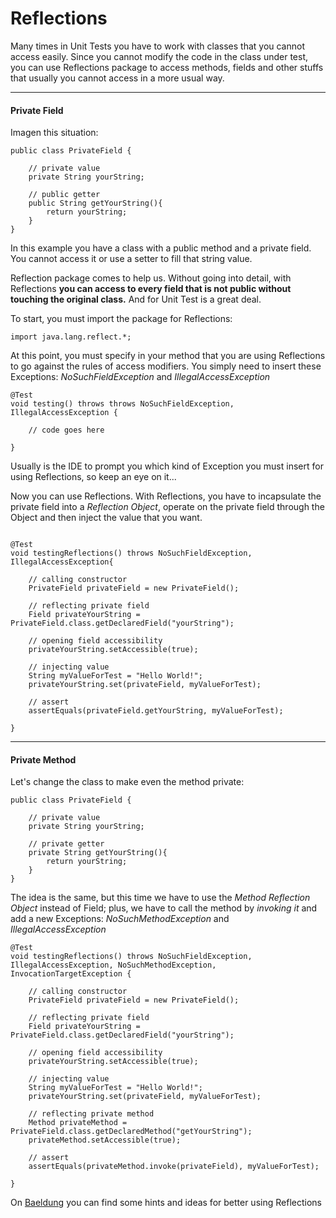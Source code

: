 <h1>Reflections</h1>

Many times in Unit Tests you have to work with classes that you cannot access easily. 
Since you cannot modify the code in the class under test, you can use  Reflections package to access methods, fields and other stuffs that usually you cannot access in a more usual way.

---

<h4>Private Field</h4>

Imagen this situation:

```
public class PrivateField {
    
    // private value
    private String yourString;
    
    // public getter
    public String getYourString(){
        return yourString;
    }
}
```

In this example you have a class with a public method and a private field. You cannot access it or use a setter to fill that string value.

Reflection package comes to help us. Without going into detail, with Reflections <b>you can access to every field that is not public without touching the original class.</b> And for Unit Test is a great deal.

To start, you must import the package for Reflections:

```
import java.lang.reflect.*;
```

At this point, you must specify in your method that you are using Reflections to go against the rules of access modifiers.
You simply need to insert these Exceptions: <i>NoSuchFieldException</i> and <i>IllegalAccessException</i>

```
@Test
void testing() throws throws NoSuchFieldException, IllegalAccessException {

    // code goes here

}
```
Usually is the IDE to prompt you which kind of Exception you must insert for using Reflections, so keep an eye on it...

Now you can use Reflections. With Reflections, you have to incapsulate the private field into a <i>Reflection Object</i>, operate on the private field through the Object and then inject the value that you want.

```

@Test
void testingReflections() throws NoSuchFieldException, IllegalAccessException{

    // calling constructor
    PrivateField privateField = new PrivateField();

    // reflecting private field
    Field privateYourString = PrivateField.class.getDeclaredField("yourString");
    
    // opening field accessibility
    privateYourString.setAccessible(true);

    // injecting value
    String myValueForTest = "Hello World!";
    privateYourString.set(privateField, myValueForTest);

    // assert
    assertEquals(privateField.getYourString, myValueForTest);

}

```

---

<h4>Private Method</h4>

Let's change the class to make even the method private:

```
public class PrivateField {
    
    // private value
    private String yourString;
    
    // private getter
    private String getYourString(){
        return yourString;
    }
}
```

The idea is the same, but this time we have to use the <i>Method Reflection Object</i> instead of Field; plus, we have to call the method by <i>invoking it</i> and add a new Exceptions: <i>NoSuchMethodException</i> and <i>IllegalAccessException</i>

```
@Test
void testingReflections() throws NoSuchFieldException, IllegalAccessException, NoSuchMethodException, InvocationTargetException {

    // calling constructor
    PrivateField privateField = new PrivateField();

    // reflecting private field
    Field privateYourString = PrivateField.class.getDeclaredField("yourString");
    
    // opening field accessibility
    privateYourString.setAccessible(true);

    // injecting value
    String myValueForTest = "Hello World!";
    privateYourString.set(privateField, myValueForTest);

    // reflecting private method
    Method privateMethod = PrivateField.class.getDeclaredMethod("getYourString");
    privateMethod.setAccessible(true);

    // assert
    assertEquals(privateMethod.invoke(privateField), myValueForTest);

}
```

On <a href="https://www.baeldung.com/java-reflection">Baeldung</a> you can find some hints and ideas for better using Reflections